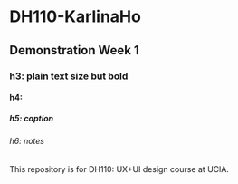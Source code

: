 # DH110-KarlinaHo 

## Demonstration Week 1

### h3: plain text size but bold

#### h4: 

##### h5: caption 

###### h6: notes 

This repository is for DH110: UX+UI design course at UClA. 
